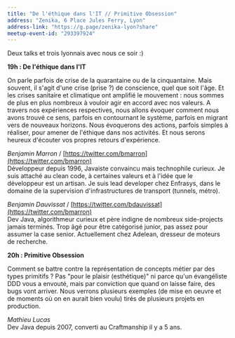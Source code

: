 ```yaml
---
title: "De l'éthique dans l'IT // Primitive Obsession"
address: "Zenika, 6 Place Jules Ferry, Lyon"
address-link: "https://g.page/zenika-lyon?share"
meetup-event-id: "293397924"
---
```


Deux talks et trois lyonnais avec nous ce soir :)

**19h : De l'éthique dans l'IT**

On parle parfois de crise de la quarantaine ou de la cinquantaine.
Mais souvent, il s'agit d'une crise (prise ?) de conscience, quel que soit l'âge.
Et les crises sanitaire et climatique ont amplifié le mouvement : nous sommes de plus en plus nombreux à vouloir agir en accord avec nos valeurs.
A travers nos expériences respectives, nous allons évoquer comment nous avons trouvé ce sens, parfois en contournant le système, parfois en migrant vers de nouveaux horizons.
Nous évoquerons des actions, parfois simples à réaliser, pour amener de l'éthique dans nos activités.
Et nous serons heureux d'écouter vos propres retours d'expérience.

_Benjamin Marron_ / [https://twitter.com/bmarron](https://twitter.com/bmarron)  
Développeur depuis 1996, Javaiste convaincu mais technophile curieux.
Je suis attaché au clean code, à certaines valeurs et à l'idée que le développeur est un artisan.
Je suis lead developer chez Enfrasys, dans le domaine de la supervision d'infrastructures de transport (tunnels, métro).

_Benjamin Dauvissat_ / [https://twitter.com/bdauvissat](https://twitter.com/bmarron)  
Dev Java, algorithmeur curieux et père indigne de nombreux side-projects jamais terminés.
Trop âgé pour être catégorisé junior, pas assez pour assumer la case senior.
Actuellement chez Adelean, dresseur de moteurs de recherche.

**20h : Primitive Obsession**

Comment se battre contre la représentation de concepts métier par des types primitifs ?
Pas "pour le plaisir (esthétique)" ni parce qu'un évangéliste DDD vous a envouté, mais par conviction que quand on laisse faire, des bugs vont arriver.
Nous verrons plusieurs exemples (de mise en oeuvre et de moments où on en aurait bien voulu) tirés de plusieurs projets en production.

_Mathieu Lucas_  
Dev Java depuis 2007, converti au Craftmanship il y a 5 ans.
